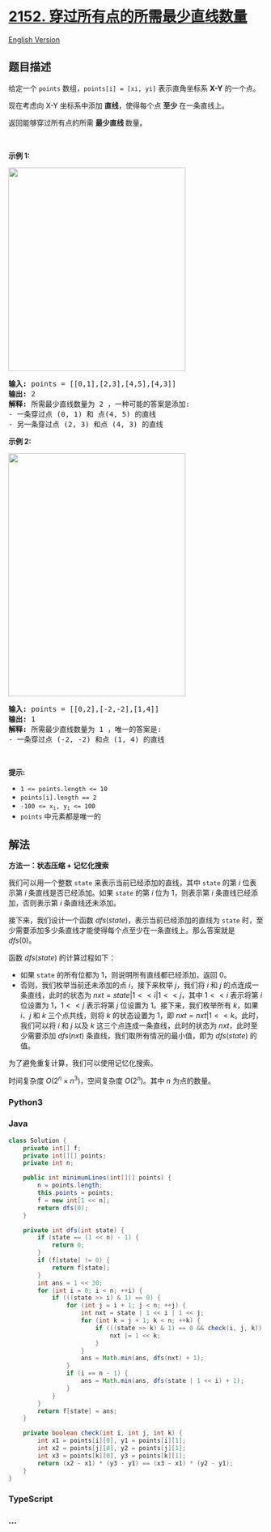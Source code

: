 # [2152. 穿过所有点的所需最少直线数量](https://leetcode.cn/problems/minimum-number-of-lines-to-cover-points)

[English Version](/solution/2100-2199/2152.Minimum%20Number%20of%20Lines%20to%20Cover%20Points/README_EN.md)

## 题目描述

<!-- 这里写题目描述 -->

<p>给定一个 <code>points</code>&nbsp;数组，<code>points[i] = [xi, yi]</code>&nbsp;表示直角坐标系 <strong>X-Y</strong> 的一个点。</p>

<p>现在考虑向 X-Y 坐标系中添加 <strong>直线</strong>，使得每个点 <strong>至少</strong> 在一条直线上。</p>

<p>返回能够穿过所有点的所需&nbsp;<strong>最少直线&nbsp;</strong>数量。</p>

<p>&nbsp;</p>

<p><strong>示例 1:</strong></p>
<img src="https://fastly.jsdelivr.net/gh/doocs/leetcode@main/solution/2100-2199/2152.Minimum%20Number%20of%20Lines%20to%20Cover%20Points/images/image-20220123200023-1.png" style="width: 350px; height: 402px;" />
<pre>
<strong>输入:</strong> points = [[0,1],[2,3],[4,5],[4,3]]
<strong>输出:</strong> 2
<strong>解释:</strong> 所需最少直线数量为 2 ，一种可能的答案是添加:
- 一条穿过点 (0, 1) 和 点(4, 5) 的直线
- 另一条穿过点 (2, 3) 和点 (4, 3) 的直线
</pre>

<p><strong>示例 2:</strong></p>
<img src="https://fastly.jsdelivr.net/gh/doocs/leetcode@main/solution/2100-2199/2152.Minimum%20Number%20of%20Lines%20to%20Cover%20Points/images/image-20220123200057-3.png" style="width: 350px; height: 480px;" />
<pre>
<strong>输入:</strong> points = [[0,2],[-2,-2],[1,4]]
<strong>输出:</strong> 1
<strong>解释:</strong> 所需最少直线数量为 1 ，唯一的答案是:
- 一条穿过点 (-2, -2) 和点 (1, 4) 的直线
</pre>

<p>&nbsp;</p>

<p><strong>提示:</strong></p>

<ul>
	<li><code>1 &lt;= points.length &lt;= 10</code></li>
	<li><code>points[i].length == 2</code></li>
	<li><code>-100 &lt;= x<sub>i</sub>, y<sub>i</sub> &lt;= 100</code></li>
	<li><code>points</code>&nbsp;中元素都是唯一的</li>
</ul>

## 解法

<!-- 这里可写通用的实现逻辑 -->

**方法一：状态压缩 + 记忆化搜索**

我们可以用一个整数 `state` 来表示当前已经添加的直线，其中 `state` 的第 $i$ 位表示第 $i$ 条直线是否已经添加。如果 `state` 的第 $i$ 位为 $1$，则表示第 $i$ 条直线已经添加，否则表示第 $i$ 条直线还未添加。

接下来，我们设计一个函数 $dfs(state)$，表示当前已经添加的直线为 `state` 时，至少需要添加多少条直线才能使得每个点至少在一条直线上。那么答案就是 $dfs(0)$。

函数 $dfs(state)$ 的计算过程如下：

-   如果 `state` 的所有位都为 $1$，则说明所有直线都已经添加，返回 $0$。
-   否则，我们枚举当前还未添加的点 $i$，接下来枚举 $j$，我们将 $i$ 和 $j$ 的点连成一条直线，此时的状态为 $nxt = state | 1 << i | 1 << j$，其中 $1 << i$ 表示将第 $i$ 位设置为 $1$，$1 << j$ 表示将第 $j$ 位设置为 $1$。接下来，我们枚举所有 $k$，如果 $i$、$j$ 和 $k$ 三个点共线，则将 $k$ 的状态设置为 $1$，即 $nxt = nxt | 1 << k$。此时，我们可以将 $i$ 和 $j$ 以及 $k$ 这三个点连成一条直线，此时的状态为 $nxt$，此时至少需要添加 $dfs(nxt)$ 条直线，我们取所有情况的最小值，即为 $dfs(state)$ 的值。

为了避免重复计算，我们可以使用记忆化搜索。

时间复杂度 $O(2^n \times n^3)$，空间复杂度 $O(2^n)$。其中 $n$ 为点的数量。

<!-- tabs:start -->

### **Python3**

<!-- 这里可写当前语言的特殊实现逻辑 -->



### **Java**

<!-- 这里可写当前语言的特殊实现逻辑 -->

```java
class Solution {
    private int[] f;
    private int[][] points;
    private int n;

    public int minimumLines(int[][] points) {
        n = points.length;
        this.points = points;
        f = new int[1 << n];
        return dfs(0);
    }

    private int dfs(int state) {
        if (state == (1 << n) - 1) {
            return 0;
        }
        if (f[state] != 0) {
            return f[state];
        }
        int ans = 1 << 30;
        for (int i = 0; i < n; ++i) {
            if (((state >> i) & 1) == 0) {
                for (int j = i + 1; j < n; ++j) {
                    int nxt = state | 1 << i | 1 << j;
                    for (int k = j + 1; k < n; ++k) {
                        if (((state >> k) & 1) == 0 && check(i, j, k)) {
                            nxt |= 1 << k;
                        }
                    }
                    ans = Math.min(ans, dfs(nxt) + 1);
                }
                if (i == n - 1) {
                    ans = Math.min(ans, dfs(state | 1 << i) + 1);
                }
            }
        }
        return f[state] = ans;
    }

    private boolean check(int i, int j, int k) {
        int x1 = points[i][0], y1 = points[i][1];
        int x2 = points[j][0], y2 = points[j][1];
        int x3 = points[k][0], y3 = points[k][1];
        return (x2 - x1) * (y3 - y1) == (x3 - x1) * (y2 - y1);
    }
}
```









### **TypeScript**



### **...**

```

```


